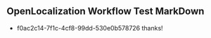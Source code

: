 ## OpenLocalization Workflow Test MarkDown
* f0ac2c14-7f1c-4cf8-99dd-530e0b578726 thanks!

<!--HONumber=Aug16_HO1-->


